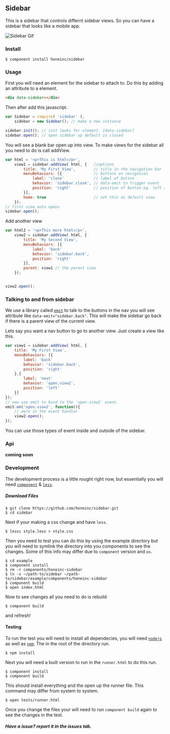 ## Sidebar

This is a sidebar that controls differnt sidebar views. So you can have a sidebar that looks like a mobile app. 

![Sidebar Gif](http://i.imgur.com/jr80xv1.gif?1?1506)

### Install

    $ component install honeinc/sidebar

### Usage

First you will need an element for the sidebar to attach to. Do this by adding an attribute to a element.

```html
<div data-sidebar></div>
```

Then after add this javascript.

```javascript
var Sidebar = require( 'sidebar' ),
    sidebar = new Sidebar(); // make a new instance

sidebar.init(); // init looks for element. [data-sidebar]
sidebar.open(); // open sidebar up default is closed
```

You will see a blank bar open up into view. To make views for the sidebar all you need to do is call addView.

```javascript
var html = '<p>This is html</p>',
    view1 = sidebar.addView( html, {   //options
        title: 'My First View',        // title in the navigation bar
        menuBehaviors: [{              // buttons on navigation
            label: 'close'             // label of button
            behavior: 'sidebar.close', // data-emit to trigger event
            position: 'right'          // position of button eg. left / right
        }],
        home: true                     // set this as default view
    });
// first view auto opens
sidebar.open();
```
Add another view
```javascript
var html2 = '<p>This more html</p>',
    view2 = sidebar.addView( html, { 
        title: 'My Second View', 
        menuBehaviors: [{ 
            label: 'back' 
            behavior: 'sidebar.back', 
            position: 'right'
        }],
        parent: view1 // the parent view
    });


view2.open();
```
### Talking to and from sidebar

We use a library called [`emit`](https://github.com/honeinc/emit) to talk to the buttons in the nav you will see attribute like `data-emit="sidebar.back"`. This will make the sidebar go back if there is a parent view of the current view.

Lets say you want a nav button to go to another view. Just create a view like this.

```javascript
var view1 = sidebar.addView( html, { 
    title: 'My First View', 
    menuBehaviors: [{ 
        label: 'back' 
        behavior: 'sidebar.back', 
        position: 'right'
    },{ 
        label: 'next' 
        behavior: 'open.view2', 
        position: 'left'
    }]
});
// now use emit to bind to the `open.view2` event.
emit.on('open.view2', function(){
    // were in the event handler
    view2.open();
});
```

You can use those types of event inside and outside of the sidebar.

### Api

__coming soon__

### Development

The development process is a little rought right now, but essentially you will need [`component`](https://github.com/component/component) & [`less`](https://github.com/less/less.js).

##### Download Files

    $ git clone https://github.com/honeinc/sidebar.git
    $ cd sidebar

Next if your making a css change and have `less`.

    $ lessc style.less > style.css

Then you need to test you can do this by using the example directory but you will need to symlink the directory into you components to see the changes. Some of this info may differ due to `component` version and `os`.

    $ cd example
    $ component install
    $ rm -r components/honeinc-sidebar 
    $ ln -s ~/path-to/sidebar ~/path-to/sidebar/example/components/honeinc-sidebar
    $ component build
    $ open index.html

Now to see changes all you need to do is rebuild

    $ component build

and refresh!

#### Testing

To run the test you will need to install all dependecies, you will need [`nodejs`](http://nodejs.org) as well as [`npm`](http://npmjs.org). The in the root of the directory run.

    $ npm install

Next you will need a built version to run in the `runner.html` to do this run.

    $ component install
    $ component build

This should install everything and the open up the runner file. This command may differ from system to system.

    $ open tests/runner.html

Once you change the files your will need to run `component build` again to see the changes in the test.

##### Have a issue? report it in the issues tab.
